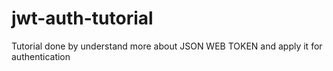 # jwt-auth-tutorial
Tutorial done by understand more about JSON WEB TOKEN and apply it for authentication
